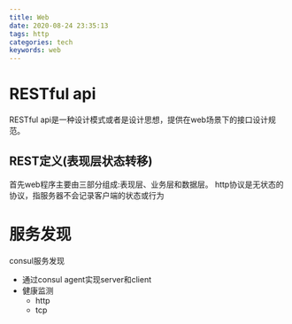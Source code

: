 ```yaml
---
title: Web
date: 2020-08-24 23:35:13
tags: http
categories: tech
keywords: web
---
```


# RESTful api
RESTful api是一种设计模式或者是设计思想，提供在web场景下的接口设计规范。
## REST定义(表现层状态转移)
首先web程序主要由三部分组成:表现层、业务层和数据层。
http协议是无状态的协议，指服务器不会记录客户端的状态或行为

# 服务发现
consul服务发现
- 通过consul agent实现server和client
- 健康监测
  - http
  - tcp
